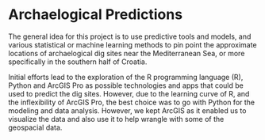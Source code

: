 # Archaelogical Predictions

The general idea for this project is to use predictive tools and models, and various statistical or machine learning methods to pin point the approximate locations of archaelogical dig sites near the Mediterranean Sea, or more specifically in the southern half of Croatia.

Initial efforts lead to the exploration of the R programming language (R), Python and ArcGIS Pro as possible technologies and apps that could be used to predict the dig sites. However, due to the learning curve of R, and the inflexibility of ArcGIS Pro, the best choice was to go with Python for the modeling and data analysis. However, we kept ArcGIS as it enabled us to visualize the data and also use it to help wrangle with some of the geospacial data.
